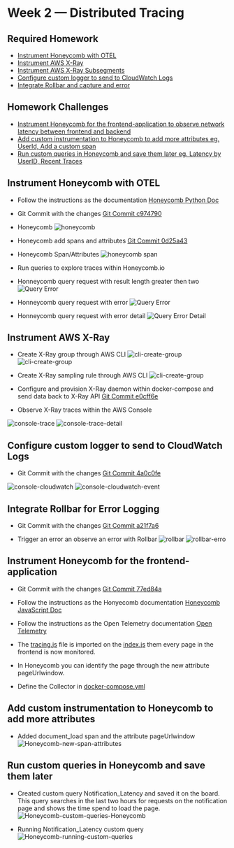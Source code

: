 # Week 2 — Distributed Tracing

## Required Homework

- [Instrument Honeycomb with OTEL](#instrument-honeycomb-with-otel)
- [Instrument AWS X-Ray](#instrument-aws-x-ray)
- [Instrument AWS X-Ray Subsegments](#instrument-aws-x-ray)
- [Configure custom logger to send to CloudWatch Logs](#configure-custom-logger-to-send-to-cloudwatch-logs)
- [Integrate Rollbar and capture and error](#integrate-rollbar-for-error-logging)

## Homework Challenges

- [Instrument Honeycomb for the frontend-application to observe network latency between frontend and backend](#instrument-honeycomb-for-the-frontend-application)
- [Add custom instrumentation to Honeycomb to add more attributes eg. UserId, Add a custom span](#add-custom-instrumentation-to-honeycomb-to-add-more-attributes)
- [Run custom queries in Honeycomb and save them later eg. Latency by UserID, Recent Traces](#run-custom-queries-in-honeycomb-and-save-them-later)

## Instrument Honeycomb with OTEL

- Follow the instructions as the documentation [Honeycomb Python Doc](https://docs.honeycomb.io/getting-data-in/opentelemetry/python/)

- Git Commit with the changes [Git Commit c974790](https://github.com/daniel850924/aws-bootcamp-cruddur-2023/commit/c974790bcfacef7ef2856da69aac80971b0af129)

- Honeycomb
  ![honeycomb](../assets/week2/honeycomb.png)

- Honeycomb add spans and attributes [Git Commit 0d25a43](https://github.com/daniel850924/aws-bootcamp-cruddur-2023/commit/3d08ed8005fb4f8642a43d62e718ddaeb6a61675)

- Honeycomb Span/Attributes
  ![honeycomb span](../assets/week2/honeycomb-span-attributes.png)

- Run queries to explore traces within Honeycomb.io

- Honneycomb query request with result length greater then two ![Query Error](../assets/week2/honeycomb-query-result-length.png)

- Honneycomb query request with error ![Query Error](../assets/week2/honneycomb-query-error.png)

- Honneycomb query request with error detail ![Query Error Detail](../assets/week2/honneycomb-error-detail.png)

## Instrument AWS X-Ray

- Create X-Ray group through AWS CLI
  ![cli-create-group](../assets/week2/aws-cli-create-group.png)
  ![cli-create-group](../assets/week2/aws-console-x-ray.png)

- Create X-Ray sampling rule through AWS CLI
  ![cli-create-group](../assets/week2/aws-cli-create-rule.png)

- Configure and provision X-Ray daemon within docker-compose and send data back to X-Ray API [Git Commit e0cff6e](https://github.com/daniel850924/aws-bootcamp-cruddur-2023/commit/e0cff6e6ef87083e51a786a7fffc402a2a3672a8)

- Observe X-Ray traces within the AWS Console

![console-trace](../assets/week2/aws-xray-trace-console.png)
![console-trace-detail](../assets/week2/aws-xray-trace-detail.png)

## Configure custom logger to send to CloudWatch Logs

- Git Commit with the changes [Git Commit 4a0c0fe](https://github.com/daniel850924/aws-bootcamp-cruddur-2023/commit/4a0c0fee5ed7b02a4ecce68f52c146d78ed6769b)

![console-cloudwatch](../assets/week2/aws-cloudwatch-log.png)
![console-cloudwatch-event](../assets/week2/aws-cloudwatch-log-events.png)

## Integrate Rollbar for Error Logging

- Git Commit with the changes [Git Commit a21f7a6](https://github.com/daniel850924/aws-bootcamp-cruddur-2023/commit/a21f7a67637d41690a9bd54e2cd90032d3124118)

- Trigger an error an observe an error with Rollbar
  ![rollbar](../assets/week2/rollbar.png)
  ![rollbar-erro](../assets/week2/rollbar-error.png)

## Instrument Honeycomb for the frontend-application

- Git Commit with the changes [Git Commit 77ed84a](https://github.com/daniel850924/aws-bootcamp-cruddur-2023/commit/77ed84ac50ff75a8d701a167ce7830b8abda8ee0)

- Follow the instructions as the Honyecomb documentation [Honeycomb JavaScript Doc](https://docs.honeycomb.io/getting-data-in/opentelemetry/browser-js/)
- Follow the instructions as the Open Telemetry documentation [Open Telemetry](https://opentelemetry.io/docs/collector/getting-started/)

- The [tracing.js](../frontend-react-js/src/tracing.js) file is imported on the [index.js](../frontend-react-js/src/index.js) them every page in the frontend is now monitored.
- In Honeycomb you can identify the page through the new attribute pageUrlwindow.
- Define the Collector in [docker-compose.yml](../docker-compose.yml)

## Add custom instrumentation to Honeycomb to add more attributes

- Added document_load span and the attribute pageUrlwindow
  ![Honeycomb-new-span-attributes](../assets/week2/Honeycomb-new-span-attributes.png)

## Run custom queries in Honeycomb and save them later

- Created custom query Notification_Latency and saved it on the board. This query searches in the last two hours for requests on the notification page and shows the time spend to load the page.
  ![Honeycomb-custom-queries-Honeycomb](../assets/week2/Honeycomb-custom-queries-Honeycomb.png)

- Running Notification_Latency custom query
  ![Honeycomb-running-custom-queries](../assets/week2/Honeycomb-running-custom-queries.png)

